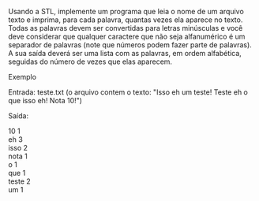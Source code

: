 Usando a STL, implemente um programa que leia o nome de um arquivo texto e imprima, para cada palavra, quantas vezes ela aparece no texto. Todas as palavras devem ser convertidas para letras minúsculas e você deve considerar que qualquer caractere que não seja alfanumérico é um separador de palavras (note que números podem fazer parte de palavras). A sua saída deverá ser uma lista com as palavras, em ordem alfabética, seguidas do número de vezes que elas aparecem. 

Exemplo

Entrada: teste.txt (o arquivo contem o texto: "Isso eh um teste! Teste eh o que isso eh! Nota 10!")

Saída:

10 1 </br>
eh 3 </br>
isso 2 </br>
nota 1 </br>
o 1 </br>
que 1 </br>
teste 2 </br>
um 1 </br>